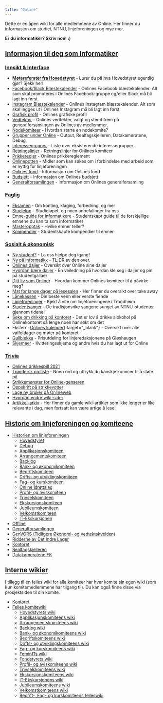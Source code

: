 ```yaml
---
title: "Online"
---
```


Dette er en åpen wiki for alle medlemmene av Online. Her finner du informasjon om studiet, NTNU, linjeforeningen og mye mer.

**Er du informatiker? Skriv noe! :)**

[Informasjon til deg som Informatiker](/info/)
----------------------------------------------------------

### [Innsikt & Interface](/info/innsikt-og-interface/)

- [**Møtereferater fra Hovedstyret**](/info/innsikt-og-interface/motereferater-fra-hovedstyret/) - Lurer du på hva Hovedstyret egentlig gjør? Sjekk her!
- [Facebook/Slack Blæstekalender](https://docs.google.com/spreadsheets/d/1N4c01zclcgD0xs_RtDCqOVgs2GPOZB2Tx3pO7AIZrqI/edit#gid=1408777825) - Onlines Facebook blæstekalender. Alt som skal promoteres i Onlines Facebook-gruppe og/eller Slack må bli lagt inn først.
- [Instagram Blæstekalender](https://docs.google.com/spreadsheets/d/1N9RrF_O3dAnGC0Pu4jdJe0wqzyBos71FeG0iWzhX120/edit?usp=sharing) - Onlines Instagram blæstekalender. Alt som skal legges ut i Onlines Instagram må bli lagt inn først.
- [Grafisk profil](/info/innsikt-og-interface/grafisk-profil/) - Onlines grafiske profil
- [Vedtekter](/info/innsikt-og-interface/vedtekter/) - Onlines vedtekter, valgt og stemt frem på generalforsamlingen av Onlines av medlemmer.
- [Nodekomiteer](/info/innsikt-og-interface/nodekomiteer/) - Hvordan starte en nodekomite?
- [Grupper under Online](/grupper-under-online/)  - Output, Realfagskjelleren, Datakameratene, Debug
- [Interessegrupper](/info/innsikt-og-interface/interessegrupper/) - Liste over eksisterende interessegrupper.
- [Retningslinjer](/info/innsikt-og-interface/retningslinjer/) - Retningslinjer for Onlines komiteer
- [Prikkeregler](https://online.ntnu.no/profile/settings/penalties#rules) - Onlines prikkereglement  
- [Onlinepotten](/info/innsikt-og-interface/onlinepotten/) - Midler som kan søkes om i forbindelse med arbeid som er nyttig for linjeforeningen
- [Onlines fond](/info/innsikt-og-interface/onlines-fond/) - Informasjon om Onlines fond
- [Budsjett](/info/innsikt-og-interface/budsjett/) - Informasjon om Onlines budsjett  
- [Generalforsamlingen](/generalforsamlingen) - Informasjon om Onlines generalforsamling


### [Faglig](/info/faglig/)

- [Eksamen](/info/faglig/eksamen/) - Om konting, klaging, forbedring, og mer
- [Studieløp](/info/faglig/studielop/) - Studieløpet, og noen anbefalinger fra oss
- [Emne-guide for informatikere](/info/faglig/emneguide/) - Studentskapt guide til de forskjellige emnene du kan ta som informatiker
- [Masteropptak](/info/faglig/masteropptak/) - Hvilke emner teller?
- [Kompendier](/info/faglig/kompendier/) - Studentskapte kompendier til emner.

### [Sosialt & økonomisk](/info/sosialt-og-okonomisk/)
- [Ny student?](/info/sosialt-og-okonomisk/ny-student/) - La oss hjelpe deg igang!
- [Ny på informatikk](/ny-paa-informatikk/)  - TL;DR av den over. 
- [Onlines daljer](/daljer) - Oversikt over Online sine daljer
- [Hvordan bære daljer](/dalje) - En veiledning på hvordan kle seg i daljer og pin på studentgallaer
- [Ditt liv som Onliner](/info/sosialt-og-okonomisk/ditt-liv-som-onliner/) - Hvordan kommer Onlines komiteer til å påvirke meg?
- [Mat for lange dager på lesesalen](/info/sosialt-og-okonomisk/mat_for_lange_dager_pa_lesesalen/) - Her finner du oversikt over take away
- [Lånekassen](/info/sosialt-og-okonomisk/lanekassen/) - Din beste venn eller verste fiende
- [Linjeforeninger](/info/sosialt-og-okonomisk/linjeforeninger/) - Kjekt å vite om linjeforeningene i Trondheim
- [Studentsanger](/info/sosialt-og-okonomisk/studentsanger/) - De tradisjonsrike sangene sunget av NTNU-studenter gjennom tidene!
- [Søke om drikking på kontoret](/info/sosialt-og-okonomisk/soke-om-drikking-pa-kontoret/) - Det er lov å drikke alokohol på Onlinekontoret så lenge noen har søkt om det
- Ekstern: [Onlines kalender](https://www.google.com/calendar/embed?src=54v6g4v6r46qi4asf7lh5j9pcs%40group.calendar.google.com&ctz=Europe/Oslo){:target="_blank"} - Oversikt over alle vaffeldager og møter på kontoret
- [Gullblekka](/gullblekka/) - Prisutdeling for linjeredaksjonene på Gløshaugen
- [Skjemaer](/info/sosialt-og-okonomisk/skjemaer/) - Kvitteringsskjema og andre hvis du har lagt ut for Online

### [Trivia](/info/trivia/)

- [Onlines drikkespill 2021](/info/trivia/onlines-drikkespill-2021/)
- [Trøndersk ordliste](/info/trivia/trondersk-ordliste/) - Noen ord og uttrykk du kanskje kommer til å støte på
- [Strikkemønster for Online-genseren](/info/trivia/strikkegenser/)
- [Oppskrift på strikkevotter](/info/trivia/oppskrift_pa_strikkevotter/)
- [Lage ny bruker på Onlineweb](/info/trivia/ny_bruker)
- [Hvordan endre wiki-sider](/info/trivia/hvordan-endre-wiki-sider-pa-ow/)
- [Artikkel-arkiv](/info/trivia/arkiv) - Her finner du gamle wiki-artikler som ikke lenger er like relevante i dag, men fortsatt kan være artige å lese!




[Historie om linjeforeningen og komiteene](/historie/)
----------------------------------------

- [Historien om linjeforeningen](/historie/om)
    - [Hovedstyret](/historie/hs)
    - [Debug](/historie/debug)
    - [Applikasjonskomiteen](/historie/appkom)
    - [Arrangementskomiteen](/historie/arrkom)  
    - [Backlog](/historie/seniorkom)
    - [Bank- og økonomikomiteen](/historie/bankom)
    - [Bedriftskomiteen](/historie/bedkom)
    - [Drifts- og utviklingskomiteen](/historie/dotkom)
    - [Fag- og kurskomiteen](/historie/fagkom)
    - [Online Idrettslag](/historie/oil)
    - [Profil- og aviskomiteen](/historie/prokom)
    - [Trivselskomiteen](/historie/trikom)
    - [Ekskursjonskomiteen](/historie/ekskom)
    - [Jubileumskomiteen](/historie/jubkom)
    - [Velkomstkomiteen](/historie/velkom)
    - [IT-Ekskursjonen](/historie/itex)
- [Offline](/offlines-historie/)
- [Generalforsamlingen](/generalforsamlingen)
- [GenVORS (Tidligere Økonomi- og vedtektskvelden)](/okogved)
- [Ridderne av Det Indre Lager](/ridderne/)
- [Kontoret](/kontoret)
- [Realfagskjelleren](/realfagskjelleren)
- [Datakameratene FK](/datakameratenefk)

[Interne wikier](/wiki/)
--------------

I tillegg til en felles wiki for alle komiteer har hver komite sin egen wiki (som kun komitemedlemmene har tilgang til).
Du kan også finne disse via prosjektsiden til din komite.


- [Kontoret](/wiki/komiteer/kontoret/)
- [Felles komitewiki](/wiki/komiteer/)
    - [Hovedstyrets wiki](/wiki/komiteer/hovedstyret/)
    - [Applikasjonskomiteens wiki](/wiki/komiteer/appkom/)
    - [Arrangementskomiteens wiki](/wiki/komiteer/arrkom/)  
    - [Backlog wiki](/wiki/komiteer/seniorkom/)
    - [Bank- og økonomikomiteens wiki](/wiki/komiteer/bankom/)
    - [Bedriftskomiteens wiki](/wiki/komiteer/bedkom/)
    - [Drifts- og utviklingskomiteens wiki](/wiki/komiteer/dotkom/)
    - [Fag- og kurskomiteens wiki](/wiki/komiteer/fagkom/)
    - [FeminITs wiki](/wiki/komiteer/jentekom/)
    - [Fondstyrets wiki](/wiki/komiteer/fondstyret/)
    - [Profil- og aviskomiteens wiki](/wiki/komiteer/prokom/)
    - [Trivselskomiteens wiki](/wiki/komiteer/trikom/)
    - [Ekskursjonskomiteens wiki](/wiki/komiteer/ekskom/)
    - [IT-Ekskursjonens wiki](/wiki/komiteer/it_ekskursjonen/)
    - [Jubileumskomiteens wiki](/wiki/komiteer/jubkom/)
    - [Velkomstkomiteens wiki](/wiki/komiteer/velkom/)
    - [Bedrift-, Fag- og kurskomiteens felleswiki](https://online.ntnu.no/wiki/komiteer/bedfagkom/)